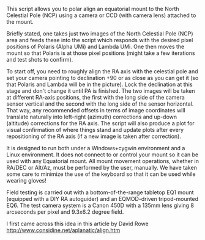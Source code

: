 This script allows you to polar align an equatorial mount to the North Celestial Pole (NCP) using a camera or CCD (with camera lens) attached to the mount.

Briefly stated, one takes just two images of the North Celestial Pole (NCP) area and feeds these into the script which responds with the desired pixel positions of Polaris (Alpha UMi) and Lambda UMi. One then moves the mount so that Polaris is at those pixel positions (might take a few iterations and test shots to confirm).

To start off, you need to roughly align the RA axis with the celestial pole and set your camera pointing to declination +90 or as close as you can get it (so that Polaris and Lambda will be in the picture). Lock the declination at this stage and don't change it until PA is finished. The two images will be taken at different RA-axis positions, the first with the long side of the camera sensor vertical and the second with the long side of the sensor horizontal. That way, any recommended offsets in terms of image coordinates will translate naturally into left-right (azimuth) corrections and up-down (altitude) corrections for the RA axis. The script will also produce a plot for visual confirmation of where things stand and update plots after every repositioning of the RA axis (if a new image is taken after correction).

It is designed to run both under a Windows+cygwin environment and a Linux environment. It does not connect to or control your mount so it can be used with any Equatorial mount. All mount movement operations, whether in RA/DEC or Alt/Az, must be performed by the user, manually. We have taken some care to minimize the use of the keyboard so that it can be used while wearing gloves!

Field testing is carried out with a bottom-of-the-range tabletop EQ1 mount (equipped with a DIY RA autoguider) and an EQMOD-driven tripod-mounted EQ6. The test camera system is a Canon 450D with a 135mm lens giving 8 arcseconds per pixel and 9.3x6.2 degree field.

I first came across this idea in this article by David Rowe
http://www.considine.net/aplanatic/align.htm